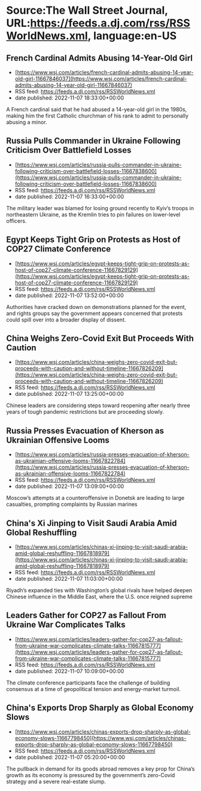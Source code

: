 # Source:The Wall Street Journal, URL:https://feeds.a.dj.com/rss/RSSWorldNews.xml, language:en-US

## French Cardinal Admits Abusing 14-Year-Old Girl
 - [https://www.wsj.com/articles/french-cardinal-admits-abusing-14-year-old-girl-11667846037](https://www.wsj.com/articles/french-cardinal-admits-abusing-14-year-old-girl-11667846037)
 - RSS feed: https://feeds.a.dj.com/rss/RSSWorldNews.xml
 - date published: 2022-11-07 18:33:00+00:00

A French cardinal said that he had abused a 14-year-old girl in the 1980s, making him the first Catholic churchman of his rank to admit to personally abusing a minor.

## Russia Pulls Commander in Ukraine Following Criticism Over Battlefield Losses
 - [https://www.wsj.com/articles/russia-pulls-commander-in-ukraine-following-criticism-over-battlefield-losses-11667838600](https://www.wsj.com/articles/russia-pulls-commander-in-ukraine-following-criticism-over-battlefield-losses-11667838600)
 - RSS feed: https://feeds.a.dj.com/rss/RSSWorldNews.xml
 - date published: 2022-11-07 16:33:00+00:00

The military leader was blamed for losing ground recently to Kyiv’s troops in northeastern Ukraine, as the Kremlin tries to pin failures on lower-level officers.

## Egypt Keeps Tight Grip on Protests as Host of COP27 Climate Conference
 - [https://www.wsj.com/articles/egypt-keeps-tight-grip-on-protests-as-host-of-cop27-climate-conference-11667829129](https://www.wsj.com/articles/egypt-keeps-tight-grip-on-protests-as-host-of-cop27-climate-conference-11667829129)
 - RSS feed: https://feeds.a.dj.com/rss/RSSWorldNews.xml
 - date published: 2022-11-07 13:52:00+00:00

Authorities have cracked down on demonstrations planned for the event, and rights groups say the government appears concerned that protests could spill over into a broader display of dissent.

## China Weighs Zero-Covid Exit But Proceeds With Caution
 - [https://www.wsj.com/articles/china-weighs-zero-covid-exit-but-proceeds-with-caution-and-without-timeline-11667826209](https://www.wsj.com/articles/china-weighs-zero-covid-exit-but-proceeds-with-caution-and-without-timeline-11667826209)
 - RSS feed: https://feeds.a.dj.com/rss/RSSWorldNews.xml
 - date published: 2022-11-07 13:25:00+00:00

Chinese leaders are considering steps toward reopening after nearly three years of tough pandemic restrictions but are proceeding slowly.

## Russia Presses Evacuation of Kherson as Ukrainian Offensive Looms
 - [https://www.wsj.com/articles/russia-presses-evacuation-of-kherson-as-ukrainian-offensive-looms-11667822784](https://www.wsj.com/articles/russia-presses-evacuation-of-kherson-as-ukrainian-offensive-looms-11667822784)
 - RSS feed: https://feeds.a.dj.com/rss/RSSWorldNews.xml
 - date published: 2022-11-07 13:09:00+00:00

Moscow’s attempts at a counteroffensive in Donetsk are leading to large casualties, prompting complaints by Russian marines

## China's Xi Jinping to Visit Saudi Arabia Amid Global Reshuffling
 - [https://www.wsj.com/articles/chinas-xi-jinping-to-visit-saudi-arabia-amid-global-reshuffling-11667818979](https://www.wsj.com/articles/chinas-xi-jinping-to-visit-saudi-arabia-amid-global-reshuffling-11667818979)
 - RSS feed: https://feeds.a.dj.com/rss/RSSWorldNews.xml
 - date published: 2022-11-07 11:03:00+00:00

Riyadh’s expanded ties with Washington’s global rivals have helped deepen Chinese influence in the Middle East, where the U.S. once reigned supreme

## Leaders Gather for COP27 as Fallout From Ukraine War Complicates Talks
 - [https://www.wsj.com/articles/leaders-gather-for-cop27-as-fallout-from-ukraine-war-complicates-climate-talks-11667815777](https://www.wsj.com/articles/leaders-gather-for-cop27-as-fallout-from-ukraine-war-complicates-climate-talks-11667815777)
 - RSS feed: https://feeds.a.dj.com/rss/RSSWorldNews.xml
 - date published: 2022-11-07 10:09:00+00:00

The climate conference participants face the challenge of building consensus at a time of geopolitical tension and energy-market turmoil.

## China's Exports Drop Sharply as Global Economy Slows
 - [https://www.wsj.com/articles/chinas-exports-drop-sharply-as-global-economy-slows-11667798450](https://www.wsj.com/articles/chinas-exports-drop-sharply-as-global-economy-slows-11667798450)
 - RSS feed: https://feeds.a.dj.com/rss/RSSWorldNews.xml
 - date published: 2022-11-07 05:20:00+00:00

The pullback in demand for its goods abroad removes a key prop for China’s growth as its economy is pressured by the government’s zero-Covid strategy and a severe real-estate slump.

